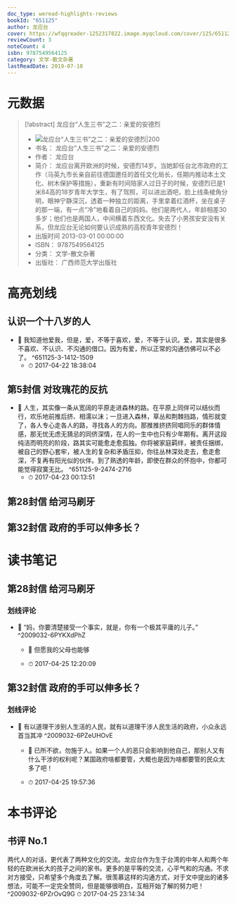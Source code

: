 ```yaml
---
doc_type: weread-highlights-reviews
bookId: "651125"
author: 龙应台
cover: https://wfqqreader-1252317822.image.myqcloud.com/cover/125/651125/t7_651125.jpg
reviewCount: 3
noteCount: 4
isbn: 9787549564125
category: 文学-散文杂著
lastReadDate: 2019-07-10
---
```

# 元数据
> [!abstract] 龙应台“人生三书”之二：亲爱的安德烈
> - ![ 龙应台“人生三书”之二：亲爱的安德烈|200](https://wfqqreader-1252317822.image.myqcloud.com/cover/125/651125/t7_651125.jpg)
> - 书名： 龙应台“人生三书”之二：亲爱的安德烈
> - 作者： 龙应台
> - 简介： 龙应台离开欧洲的时候，安德烈14岁。当她卸任台北市政府的工作（马英九市长亲自前往德国邀任的首任文化局长，任期内推动本土文化、树木保护等措施），重新有时间陪家人过日子的时候，安德烈已是1米84高的18岁青年大学生，有了驾照，可以进出酒吧，脸上线条棱角分明，眼神宁静深沉，透着一种独立的距离，手里拿着红酒杯，坐在桌子的那一端，有一点“冷”地看着自己的妈妈。他们是两代人，年龄相差30多岁；他们也是两国人，中间横着东西文化。失去了小男孩安安没有关系，但龙应台无论如何要认识成熟的高校青年安德烈！
> - 出版时间 2013-03-01 00:00:00
> - ISBN： 9787549564125
> - 分类： 文学-散文杂著
> - 出版社： 广西师范大学出版社

# 高亮划线

## 认识一个十八岁的人


- 📌 我知道他爱我，但是，爱，不等于喜欢，爱，不等于认识。爱，其实是很多不喜欢、不认识、不沟通的借口。因为有爱，所以正常的沟通仿佛可以不必了。 ^651125-3-1412-1509
    - ⏱ 2017-04-22 18:38:04 
## 第5封信 对玫瑰花的反抗


- 📌 人生，其实像一条从宽阔的平原走进森林的路。在平原上同伴可以结伙而行，欢乐地前推后挤、相濡以沫；一旦进入森林，草丛和荆棘挡路，情形就变了，各人专心走各人的路，寻找各人的方向。那推推挤挤同唱同乐的群体情感，那无忧无虑无猜忌的同侪深情，在人的一生中也只有少年期有。离开这段纯洁而明亮的阶段，路其实可能愈走愈孤独。你将被家庭羁绊，被责任捆绑，被自己的野心套牢，被人生的复杂和矛盾压抑，你往丛林深处走去，愈走愈深，不复再有阳光似的伙伴。到了熟透的年龄，即使在群众的怀抱中，你都可能觉得寂寞无比。 ^651125-9-2474-2716
    - ⏱ 2017-04-23 00:13:51 
## 第28封信 给河马刷牙

 
## 第32封信 政府的手可以伸多长？

 
# 读书笔记

## 第28封信 给河马刷牙

### 划线评论
- 📌 “妈，你要清楚接受一个事实，就是，你有一个极其平庸的儿子。”  ^2009032-6PYKXdPhZ
    - 💭 但愿我的父母也能够

    - ⏱ 2017-04-25 12:20:09
   
## 第32封信 政府的手可以伸多长？

### 划线评论
- 📌 有以道理干涉别人生活的人民，就有以道理干涉人民生活的政府，小众永远首当其冲  ^2009032-6PZeUHOvE
    - 💭 已所不欲，勿施于人。如果一个人的恶只会影响到他自己，那别人又有什么干涉的权利呢？某国政府啥都要管，大概也是因为啥都要管的民众太多了吧！

    - ⏱ 2017-04-25 19:57:36
   
# 本书评论

## 书评 No.1 
两代人的对话，更代表了两种文化的交流。龙应台作为生于台湾的中年人和两个年轻的在欧洲长大的孩子之间的家书。更多的是平等的交流，心平气和的沟通。不求对方接受，只希望多个角度去了解。很羡慕这样的沟通方式，对于文中提出的诸多想法，可能不一定完全赞同，但是能够很明白，互相开始了解的努力吧！
 ^2009032-6PZrOvQ9G
⏱ 2017-04-25 23:14:34
